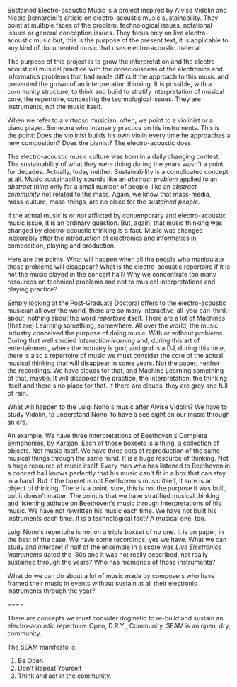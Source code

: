 Sustained Electro-acoustic Music is a project inspired by Alvise Vidolin and Nicola Bernardini's article on electro-acoustic music sustainability. They point at multiple faces of the problem: technological issues, notational issues or general conception issues. They focus only on live electro-acoustic music but, this is the purpose of the present text, it is applicable to any kind of documented music that uses electro-acoustic material.

The purpose of this project is to grow the interpretation and the electro-acoustical musical practice with the consciousness of the electronics and informatics problems that had made difficult the approach to this music and prevented the grown of an interpretation thinking. It is possible, with a community structure, to think and build to stratify interpretation of musical core, the repertoire, concealing the technological issues. They are instruments, not the music itself.

When we refer to a virtuoso musician, often, we point to a violinist or a piano player. Someone who intensely practice on his instruments. This is the point: Does the violinist builds his own violin every time he approaches a new composition? Does the pianist? The electro-acoustic does.

The electro-acoustic music culture was born in a daily changing contest. The sustainability of what they were doing during the years wasn't a point for decades. Actually, today neither. Sustainability is a complicated concept at all. Music sustainability sounds like an *abstract problem* applied to an *abstract thing* only for a small number of people, like an *abstract community* not related to the mass. Again, we know that mass-media, mass-culture, mass-things, are no place for the *sustained people*.

If the actual music is or not afflicted by contemporary and electro-acoustic music issue, it is an ordinary question. But, again, that music thinking was changed by electro-acoustic thinking is a fact. Music was changed inexorably after the introduction of electronics and informatics in composition, playing and production.

Here are the points. What will happen when all the people who manipulate those problems will disappear? What is the electro-acoustic repertoire if it is not the music played in the concert hall? Why we concentrate too many resources on technical problems and not to musical interpretations and playing practice?

Simply looking at the Post-Graduate Doctoral offers to the electro-acoustic musician all over the world, there are so many interactive-all-you-can-think-about, nothing about the word *repertoire* itself. There are a lot of Machines (that are) Learning something, somewhere. All over the world, the music industry conceived the purpose of doing music. With or without problems. During that well studied *interaction learning* and, during this art of entertainment, where the industry is god, and god is a DJ, during this time, there is also a repertoire of music we must consider the core of the actual musical thinking that will disappear in some years. Not the paper, neither the recordings. We have clouds for that, and Machine
Learning something of that, maybe. It will disappear the practice, the interpretation, the thinking itself and there's no place for that. If there are clouds, they are grey and full of rain.

What will happen to the Luigi Nono's music after Alvise Vidolin? We have to study Vidolin, to understand Nono, to have a see sight on our music through an era.

An example. We have three interpretations of Beethoven's Complete Symphonies, by Karajan. Each of those boxsets is a thing, a collection of objects. Not music itself. We have three sets of reproduction of the same musical things through the same mind.  It is a huge resource of thinking. Not a huge resource of music itself. Every man who has listened to Beethoven in a concert hall knows perfectly that his music can't fit in a box that can stay in a hand. But if the boxset is not Beethoven's music itself, it sure is an object of thinking. There is a point, sure, this is not the purpose it was built, but it doesn't matter. The point is that we have stratified musical thinking and listening attitude on Beethoven's music
through interpretations of his music. We have not rewritten his music each time. We have not built his instruments each time. It is a technological fact? A musical one, too.

Luigi Nono's repertoire is not on a triple boxset of no one. It is on paper, in the best of the case. We have some recordings, yes we have. What we can study and interpret if half of the ensemble in a score was *Live Electronics Instruments* dated the '80s and it was not really described, not really sustained through the years? Who has memories of those instruments?

What do we can do about a lot of music made by composers who have framed their music in events without sustain at all their electronic instruments through the year?

====

There are concepts we must consider dogmatic to re-build and sustain an
electro-acoustic repertoire: Open, D.R.Y., Community. SEAM is an open, dry,
community.

The SEAM manifesto is:
  1. Be Open
  2. Don't Repeat Yourself
  3. Think and act in the community.
